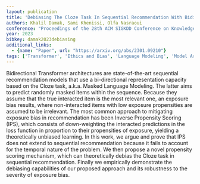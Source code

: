 ```yaml
---
layout: publication
title: 'Debiasing The Cloze Task In Sequential Recommendation With Bidirectional Transformers'
authors: Khalil Damak, Sami Khenissi, Olfa Nasraoui
conference: "Proceedings of the 28th ACM SIGKDD Conference on Knowledge Discovery and Data Mining (KDD 22) August 14-18 2022 Washington DC USA"
year: 2023
bibkey: damak2023debiasing
additional_links:
  - {name: "Paper", url: "https://arxiv.org/abs/2301.09210"}
tags: ['Transformer', 'Ethics and Bias', 'Language Modeling', 'Model Architecture', 'Security', 'Masked Language Model', 'Pretraining Methods', 'BERT']
---
```

Bidirectional Transformer architectures are state-of-the-art sequential
recommendation models that use a bi-directional representation capacity based
on the Cloze task, a.k.a. Masked Language Modeling. The latter aims to predict
randomly masked items within the sequence. Because they assume that the true
interacted item is the most relevant one, an exposure bias results, where
non-interacted items with low exposure propensities are assumed to be
irrelevant. The most common approach to mitigating exposure bias in
recommendation has been Inverse Propensity Scoring (IPS), which consists of
down-weighting the interacted predictions in the loss function in proportion to
their propensities of exposure, yielding a theoretically unbiased learning. In
this work, we argue and prove that IPS does not extend to sequential
recommendation because it fails to account for the temporal nature of the
problem. We then propose a novel propensity scoring mechanism, which can
theoretically debias the Cloze task in sequential recommendation. Finally we
empirically demonstrate the debiasing capabilities of our proposed approach and
its robustness to the severity of exposure bias.
